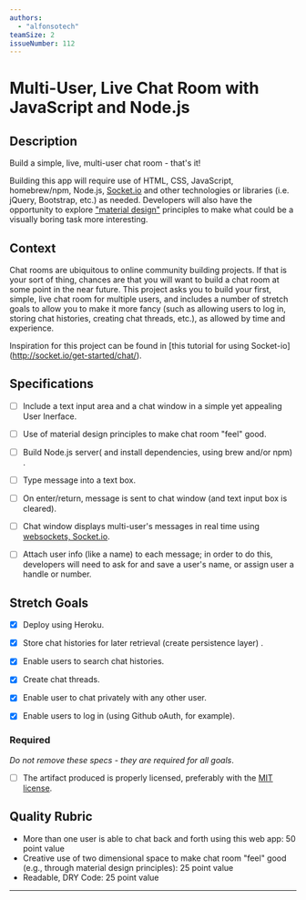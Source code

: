 ```yaml
---
authors:
  - "alfonsotech"
teamSize: 2
issueNumber: 112
---
```


# Multi-User, Live Chat Room with JavaScript and Node.js

## Description

Build a simple, live, multi-user chat room - that's it!

Building this app will require use of HTML, CSS, JavaScript, homebrew/npm, Node.js, [Socket.io](http://socket.io/) and other technologies or libraries (i.e. jQuery, Bootstrap, etc.) as needed. Developers will also have the opportunity to explore ["material design"](https://material.google.com/#) principles to make what could be a visually boring task more interesting.


## Context

Chat rooms are ubiquitous to online community building projects. If that is your sort of thing, chances are that you will want to build a chat room at some point in the near future. This project asks you to build your first, simple, live chat room for multiple users, and includes a number of stretch goals to allow you to make it more fancy (such as allowing users to log in, storing chat histories, creating chat threads, etc.), as allowed by time and experience. 

Inspiration for this project can be found in [this tutorial for using Socket-io] (http://socket.io/get-started/chat/).


## Specifications

- [ ] Include a text input area and a chat window in a simple yet appealing User Inerface.
- [ ] Use of material design principles to make chat room "feel" good.
- [ ] Build Node.js server( and install dependencies, using brew and/or npm) .
- [ ] Type message into a text box.
- [ ] On enter/return, message is sent to chat window (and text input box is cleared).
- [ ] Chat window displays multi-user's messages in real time using [websockets, Socket.io](https://developer.mozilla.org/en-US/docs/Web/API/WebSockets_API).
- [ ] Attach user info (like a name) to each message; in order to do this, developers will need to ask for and save a user's name, or assign user a handle or number.


## Stretch Goals
- [x] Deploy using Heroku.
- [x] Store chat histories for later retrieval (create persistence layer) .
- [x] Enable users to search chat histories.
- [x] Create chat threads.
- [x] Enable user to chat privately with any other user.
- [x] Enable users to log in (using Github oAuth, for example).


### Required

_Do not remove these specs - they are required for all goals_.

- [ ] The artifact produced is properly licensed, preferably with the [MIT license][mit-license].

## Quality Rubric

- More than one user is able to chat back and forth using this web app: 50 point value
- Creative use of two dimensional space to make chat room "feel" good (e.g., through material design principles): 25 point value
- Readable, DRY Code: 25 point value

---






[mit-license]: https://opensource.org/licenses/MIT
